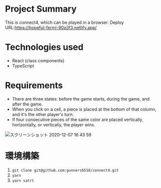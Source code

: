 # Project Summary

This is connect4, which can be played in a browser.
Deploy URL:https://hopeful-fermi-90a3f3.netlify.app/

# Technologies used
- React (class components)
- TypeScript

# Requirements
- There are three states: before the game starts, during the game, and after the game.
- When you click on a cell, a piece is placed at the bottom of that column, and it's the other player's turn.
- If four consecutive pieces of the same color are placed vertically, horizontally, or vertically, the player wins.

![スクリーンショット 2020-12-07 16 43 59](https://user-images.githubusercontent.com/49203635/101323432-025b4b80-38ac-11eb-801b-bfd090dbe5f0.png)

# 環境構築
1. ``git clone git@github.com:gunners6518/connect4.git``
2. ``yarn``
3. ``yarn satrt``


